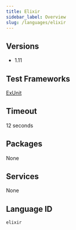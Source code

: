 ```yaml
---
title: Elixir
sidebar_label: Overview
slug: /languages/elixir
---
```



## Versions

- 1.11

## Test Frameworks

[ExUnit](https://hexdocs.pm/ex_unit/ExUnit.html)

## Timeout

12 seconds

## Packages

None

## Services

None

## Language ID

`elixir`
